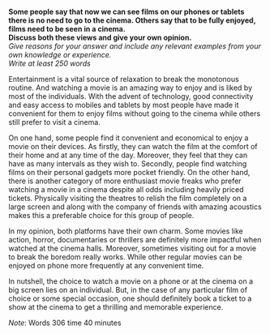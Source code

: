 **Some people say that now we can see films on our phones or tablets there is no need to go to the cinema. Others say that to be fully enjoyed, films need to be seen in a cinema.**  
**Discuss both these views and give your own opinion.**  
*Give reasons for your answer and include any relevant examples from your own knowledge or experience.*  
*Write at least 250 words*   

Entertainment is a vital source of relaxation to break the monotonous routine. And watching a movie is an amazing way to enjoy and is liked by most of the individuals. With the advent of technology, good connectivity and easy access to mobiles and tablets by most people have made it convenient for them to enjoy films without going to the cinema while others still prefer to visit a cinema.

On one hand, some people find it convenient and economical to enjoy a movie on their devices. As firstly, they can watch the film at the comfort of their home and at any time of the day. Moreover, they feel that they can have as many intervals as they wish to. Secondly, people find watching films on their personal gadgets more pocket friendly. On the other hand, there is another category of more enthusiast movie freaks who prefer watching a movie in a cinema despite all odds including heavily priced tickets. Physically visiting the theatres to relish the film completely on a large screen and along with the company of friends with amazing acoustics makes this a preferable choice for this group of people.

In my opinion, both platforms have their own charm. Some movies like action, horror, documentaries or thrillers are definitely more impactful when watched at the cinema halls. Moreover, sometimes visiting out for a movie to break the boredom really works. While other regular movies can be enjoyed on phone more frequently at any convenient time.

In nutshell, the choice to watch a movie on a phone or at the cinema on a big screen lies on an individual. But, in the case of any particular film of choice or some special occasion, one should definitely book a ticket to a show at the cinema to get a thrilling and memorable experience.

*Note*: Words 306 time 40 minutes
